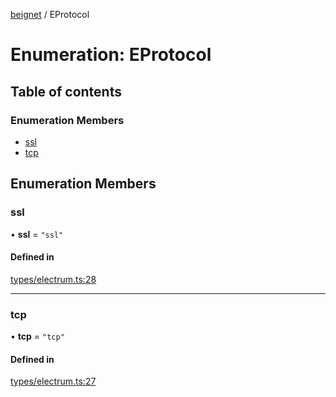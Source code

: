 [beignet](../README.md) / EProtocol

# Enumeration: EProtocol

## Table of contents

### Enumeration Members

- [ssl](EProtocol.md#ssl)
- [tcp](EProtocol.md#tcp)

## Enumeration Members

### ssl

• **ssl** = ``"ssl"``

#### Defined in

[types/electrum.ts:28](https://github.com/coreyphillips/beignet/blob/f8e8e28/src/types/electrum.ts#L28)

___

### tcp

• **tcp** = ``"tcp"``

#### Defined in

[types/electrum.ts:27](https://github.com/coreyphillips/beignet/blob/f8e8e28/src/types/electrum.ts#L27)
